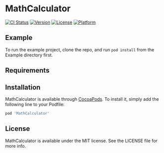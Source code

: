 # MathCalculator

[![CI Status](https://img.shields.io/travis/Vikram/MathCalculator.svg?style=flat)](https://travis-ci.org/Vikram/MathCalculator)
[![Version](https://img.shields.io/cocoapods/v/MathCalculator.svg?style=flat)](https://cocoapods.org/pods/MathCalculator)
[![License](https://img.shields.io/cocoapods/l/MathCalculator.svg?style=flat)](https://cocoapods.org/pods/MathCalculator)
[![Platform](https://img.shields.io/cocoapods/p/MathCalculator.svg?style=flat)](https://cocoapods.org/pods/MathCalculator)

## Example

To run the example project, clone the repo, and run `pod install` from the Example directory first.

## Requirements

## Installation

MathCalculator is available through [CocoaPods](https://cocoapods.org). To install
it, simply add the following line to your Podfile:

```ruby
pod 'MathCalculator'
```

## License

MathCalculator is available under the MIT license. See the LICENSE file for more info.


